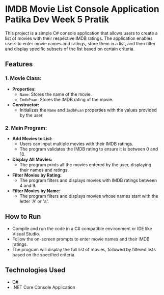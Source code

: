 
# IMDB Movie List Console Application Patika Dev Week 5 Pratik

This project is a simple C# console application that allows users to create a list of movies with their respective IMDB ratings. The application enables users to enter movie names and ratings, store them in a list, and then filter and display specific subsets of the list based on certain criteria.

## Features

### 1. **Movie Class:**
   - **Properties:**
     - `Name`: Stores the name of the movie.
     - `ImdbPuan`: Stores the IMDB rating of the movie.
   - **Constructor:**
     - Initializes the `Name` and `ImdbPuan` properties with the values provided by the user.

### 2. **Main Program:**
   - **Add Movies to List:**
     - Users can input multiple movies with their IMDB ratings.
     - The program validates the IMDB rating to ensure it is between 0 and 10.
   - **Display All Movies:**
     - The program prints all the movies entered by the user, displaying their names and ratings.
   - **Filter Movies by Rating:**
     - The program filters and displays movies with IMDB ratings between 4 and 9.
   - **Filter Movies by Name:**
     - The program filters and displays movies whose names start with the letter 'A' or 'a'.

## How to Run

- Compile and run the code in a C# compatible environment or IDE like Visual Studio.
- Follow the on-screen prompts to enter movie names and their IMDB ratings.
- The program will display the full list of movies, followed by filtered lists based on the specified criteria.

## Technologies Used

- C#
- .NET Core Console Application




